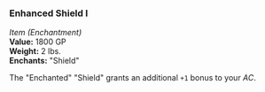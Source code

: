 ### Enhanced Shield I
*Item (Enchantment)*  
**Value:** 1800 GP  
**Weight:** 2 lbs.  
**Enchants:** "Shield"  

The "Enchanted" "Shield" grants an additional `+1` bonus to your *AC*.
